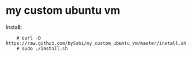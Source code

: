 my custom ubuntu vm
================

Install:

		# curl -O https://raw.github.com/bySabi/my_custom_ubuntu_vm/master/install.sh
		# sudo ./install.sh

